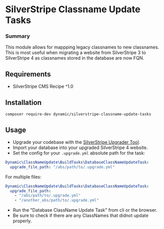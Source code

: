 # SilverStripe Classname Update Tasks

### Summary
This module allows for mappping legacy classnames to new classnames. This is most useful when migrating a website from SilverStripe 3 to SilverStripe 4 as classnames stored in the database are now FQN.

## Requirements

* SilverStripe CMS Recipe ^1.0

## Installation

`composer require-dev dynamic/silverstripe-classname-update-tasks`

## Usage

- Upgrade your codebase with the [SilverStripe Upgrader Tool](https://packagist.org/packages/silverstripe/upgrader).
- Import your database into your upgraded SilverStripe 4 website.
- Set the config for your `.upgrade.yml` absolute path for the task:

```yml
Dynamic\ClassNameUpdate\BuildTasks\DatabaseClassNameUpdateTask:
  upgrade_file_path: "/abs/path/to/.upgrade.yml"
```
For multiple files:

```yml
Dynamic\ClassNameUpdate\BuildTasks\DatabaseClassNameUpdateTask:
  upgrade_file_path:
    - "/abs/path/to/.upgrade.yml"
    - "/another_abs/path/to/.upgrade.yml"
```

- Run the "Database ClassName Update Task" from cli or the browser.
- Be sure to check if there are any ClassNames that didnot update properly.